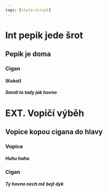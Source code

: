```yaml
---
tags: [style:script]
---
```



# Int pepik jede šrot
## Pepik je doma
### Cigan
#### (Kokot)
##### Smrdí to tady jak hovno
# EXT. Vopičí výběh
## Vopice kopou cigana do hlavy
### Vopice
##### Huhu haha
### Cigan
##### Ty hovno nech mě bejt dyk


